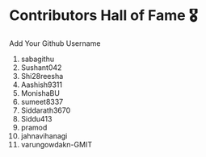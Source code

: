 # Contributors Hall of Fame 🎖
Add Your Github Username

1. sabagithu
2. Sushant042
3. Shi28reesha
4. Aashish9311
5. MonishaBU
6. sumeet8337
6. Siddarath3670
7. Siddu413
8. pramod
9. jahnavihanagi
10. varungowdakn-GMIT








